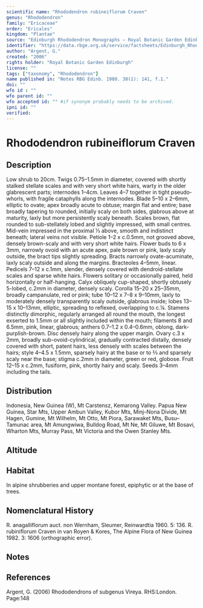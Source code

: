 ```yaml
---
scientific name: "Rhododendron rubineiflorum Craven"
genus: "Rhododendron"
family: "Ericaceae"
order: "Ericales"
kingdom: "Plantae"
source: "Edinburgh Rhododendron Monographs – Royal Botanic Garden Edinburgh"
identifier: "https://data.rbge.org.uk/service/factsheets/Edinburgh_Rhododendron_Monographs.xhtml"
author: "Argent, G."
created: "2006"
rights holder: "Royal Botanic Garden Edinburgh"
license: ""
tags: ["taxonomy", "Rhododendron"]
name published in: "Notes RBG Edinb. 1980. 38(1): 141, f.1."
doi: ""
wfo id : ""
wfo parent id: ""
wfo accepted id: "" #if synonym probably needs to be archived.                      
ipni id: ""
verified:
---
```


                       

# Rhododendron rubineiflorum Craven

## Description
Low shrub to 20cm. Twigs 0.75–1.5mm in diameter, covered with shortly stalked stellate scales and with very short white hairs, warty in the older glabrescent parts; internodes 1–4cm. Leaves 4–7 together in tight pseudo­whorls, with fragile cataphylls along the internodes. Blade 5–10 x 2–6mm, elliptic to ovate; apex broadly acute to obtuse; margin flat and entire; base broadly tapering to rounded, initially scaly on both sides, glabrous above at maturity, laxly but more persistently scaly beneath. Scales brown, flat rounded to sub-stellately lobed and slightly impressed, with small centres. Mid-vein impressed in the proximal 1⁄3 above, smooth and indistinct beneath; lateral veins not visible. Petiole 1–2 x c.0.5mm, not grooved above, densely brown-scaly and with very short white hairs. Flower buds to 6 x 3mm, narrowly ovoid with an acute apex, pale brown or pink, laxly scaly outside, the bract tips slightly spreading. Bracts narrowly ovate-acuminate, laxly scaly outside and along the margins. Bracteoles 4–5mm, linear. Pedicels 7–12 x c.1mm, slender, densely covered with dendroid-stellate scales and sparse white hairs. Flowers solitary or occasionally paired, held horizontally or half-hanging. Calyx obliquely cup-shaped, shortly obtusely 5-lobed, c.2mm in diameter, densely scaly. Corolla 15–20 x 25–35mm, broadly campanulate, red or pink; tube 10–12 x 7–8 x 9–10mm, laxly to moderately densely transparently scaly outside, glabrous inside; lobes 13–15 x 10–13mm, elliptic, spreading to reflexed, overlapping to c.¼. Stamens distinctly dimorphic, regularly arranged all round the mouth, the longest exserted to 1.5mm or all slightly included within the mouth; filaments 8 and 6.5mm, pink, linear, glabrous; anthers 0.7–1.2 x 0.4–0.6mm, oblong, dark-purplish-brown. Disc densely hairy along the upper margin. Ovary c.3 x 2mm, broadly sub-ovoid-cylindrical, gradually contracted distally, densely covered with short, patent hairs, less densely with scales between the hairs; style 4–4.5 x 1.5mm, sparsely hairy at the base or to 2⁄3 and sparsely scaly near the base; stigma c.2mm in diameter, green or red, globose. Fruit 12–15 x c.2mm, fusiform, pink, shortly hairy and scaly. Seeds 3–4mm including the tails.

## Distribution
Indonesia, New Guinea (W), Mt Carstensz, Kemarong Valley. Papua New Guinea, Star Mts, Upper Ambun Valley, Kubor Mts, Minj–Nona Divide, Mt Hagen, Gumine, Mt Wilhelm, Mt Otto, Mt Piora, Sarawaket Mts, Busu–Tamunac area, Mt Amungwiwa, Bulldog Road, Mt Ne, Mt Giluwe, Mt Bosavi, Wharton Mts, Murray Pass, Mt Victoria and the Owen Stanley Mts.

## Altitude


## Habitat
In alpine shrubberies and upper montane forest, epiphytic or at the base of trees.

## Nomenclatural History
R. anagalliflorum auct. non Wernham, Sleumer, Reinwardtia 1960. 5: 136. R. rubiniflorum Craven in van Royen & Kores, The Alpine Flora of New Guinea 1982. 3: 1606 (orthographic error).
                       
## Notes


## References

Argent, G. (2006) Rhododendrons of subgenus Vireya. RHS:London. Page:148
